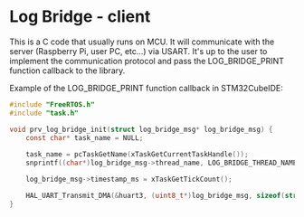 # Log Bridge - client

This is a C code that usually runs on MCU. It will communicate with the server (Raspberry Pi, user PC, etc...) via USART. It's up to the user to implement the communication protocol and pass the LOG_BRIDGE_PRINT function callback to the library.

Example of the LOG_BRIDGE_PRINT function callback in STM32CubeIDE:

```c
#include "FreeRTOS.h"
#include "task.h"

void prv_log_bridge_init(struct log_bridge_msg* log_bridge_msg) {
    const char* task_name = NULL;
  
    task_name = pcTaskGetName(xTaskGetCurrentTaskHandle());
    snprintf((char*)log_bridge_msg->thread_name, LOG_BRIDGE_THREAD_NAME_SIZE, "%s", task_name);

    log_bridge_msg->timestamp_ms = xTaskGetTickCount();

    HAL_UART_Transmit_DMA(&huart3, (uint8_t*)log_bridge_msg, sizeof(struct log_bridge_msg));
}
```
